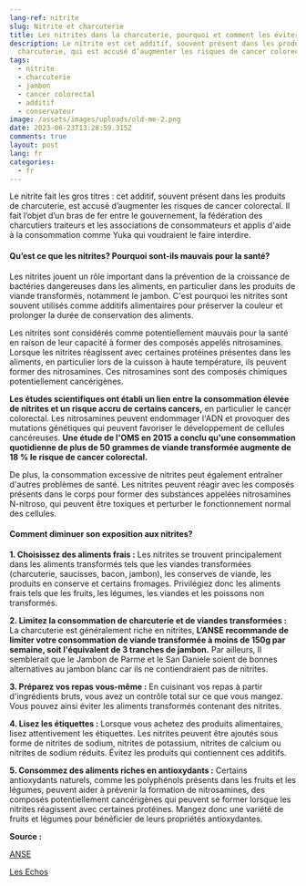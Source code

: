 ```yaml
---
lang-ref: nitrite
slug: Nitrite et charcuterie
title: Les nitrites dans la charcuterie, pourquoi et comment les éviter?
description: Le nitrite est cet additif, souvent présent dans les produits de
  charcuterie, qui est accusé d’augmenter les risques de cancer colorectal.
tags:
  - nitrite
  - charcuterie
  - jambon
  - cancer colorectal
  - additif
  - conservateur
image: /assets/images/uploads/old-me-2.png
date: 2023-06-23T13:28:59.315Z
comments: true
layout: post
lang: fr
categories:
  - fr
---
```

Le nitrite fait les gros titres : cet additif, souvent présent dans les produits de charcuterie, est accusé d’augmenter les risques de cancer colorectal. Il fait l’objet d’un bras de fer entre le gouvernement, la fédération des charcutiers traiteurs et les associations de consommateurs et applis d'aide à la consommation comme Yuka qui voudraient le faire interdire. 

#### Qu’est ce que les nitrites? Pourquoi sont-ils mauvais pour la santé? 

Les nitrites jouent un rôle important dans la prévention de la croissance de bactéries dangereuses dans les aliments, en particulier dans les produits de viande transformés, notamment le jambon. C'est pourquoi les nitrites sont souvent utilisés comme additifs alimentaires pour préserver la couleur et prolonger la durée de conservation des aliments.

Les nitrites sont considérés comme potentiellement mauvais pour la santé en raison de leur capacité à former des composés appelés nitrosamines. Lorsque les nitrites réagissent avec certaines protéines présentes dans les aliments, en particulier lors de la cuisson à haute température, ils peuvent former des nitrosamines. Ces nitrosamines sont des composés chimiques potentiellement cancérigènes.

**Les études scientifiques ont établi un lien entre la consommation élevée de nitrites et un risque accru de certains cancers,** en particulier le cancer colorectal. Les nitrosamines peuvent endommager l'ADN et provoquer des mutations génétiques qui peuvent favoriser le développement de cellules cancéreuses. **Une étude de l'OMS en 2015 a conclu qu'une consommation quotidienne de plus de 50 grammes de viande transformée augmente de 18 % le risque de cancer colorectal.**

De plus, la consommation excessive de nitrites peut également entraîner d'autres problèmes de santé. Les nitrites peuvent réagir avec les composés présents dans le corps pour former des substances appelées nitrosamines N-nitroso, qui peuvent être toxiques et perturber le fonctionnement normal des cellules.

#### Comment diminuer son exposition aux nitrites?

**1. Choisissez des aliments frais :** Les nitrites se trouvent principalement dans les aliments transformés tels que les viandes transformées (charcuterie, saucisses, bacon, jambon), les conserves de viande, les produits en conserve et certains fromages. Privilégiez donc les aliments frais tels que les fruits, les légumes, les viandes et les poissons non transformés.

**2. Limitez la consommation de charcuterie et de viandes transformées :**  La charcuterie est généralement riche en nitrites, **L’ANSE recommande de limiter votre consommation de viande transformée à moins de 150g par semaine, soit l'équivalent de 3 tranches de jambon.** Par ailleurs, Il semblerait que le Jambon de Parme et le San Daniele soient de bonnes alternatives au jambon blanc car ils ne contiendraient pas de nitrites.

**3. Préparez vos repas vous-même :** En cuisinant vos repas à partir d'ingrédients bruts, vous avez un contrôle total sur ce que vous mangez. Vous pouvez ainsi éviter les aliments transformés contenant des nitrites.

**4. Lisez les étiquettes :** Lorsque vous achetez des produits alimentaires, lisez attentivement les étiquettes. Les nitrites peuvent être ajoutés sous forme de nitrites de sodium, nitrites de potassium, nitrites de calcium ou nitrites de sodium réduits. Évitez les produits qui contiennent ces additifs.

**5. Consommez des aliments riches en antioxydants :** Certains antioxydants naturels, comme les polyphénols présents dans les fruits et les légumes, peuvent aider à prévenir la formation de nitrosamines, des composés potentiellement cancérigènes qui peuvent se former lorsque les nitrites réagissent avec certaines protéines. Mangez donc une variété de fruits et légumes pour bénéficier de leurs propriétés antioxydantes.

**Source :** 

[ANSE](https://www.anses.fr/fr/content/r%C3%A9duire-l%E2%80%99exposition-aux-nitrites-et-aux-nitrates-dans-l%E2%80%99alimentation)

[Les Echos](https://www.lesechos.fr/industrie-services/conso-distribution/huit-questions-sur-les-nitrites-dans-le-jambon-1326921)